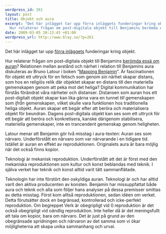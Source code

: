 ```yaml
--- 
wordpress_id: 261
layout: post
title: Objekt och aura
excerpt: "Det här inlägget tar upp förra inläggets funderingar kring objekt.\n\n\
  Hur relaterar frågan om post-digitala objekt till Benjamins berömda essä om auran? Relationen mellan avstånd och närhet i relation till Benjamins aura diskuteras av Bruno Latour i boken \xE2\x80\x9DMapping Benjamin\xE2\x80\x9D."
date: 2009-03-05 20:13:43 +01:00
wordpress_url: http://www.blay.se/?p=261
---
```

Det här inlägget tar upp <a href="http://www.blay.se/2009/02/28/disney-nazism-och-beroring-i-salzburg/">förra inläggets</a> funderingar kring objekt.

Hur relaterar frågan om post-digitala objekt till Benjamins <a href="http://www.google.se/search?q=konstverket+i+den+tekniska+reproduktionens+tids%C3%A5lder">berömda essä om auran</a>? Relationen mellan avstånd och närhet i relation till Benjamins aura diskuteras av Bruno Latour i boken ”<a href="http://www.google.se/search?q=Mapping+Benjamin">Mapping Benjamin</a>”. Är fascinationen för objekt ett uttryck för en fetisch som genom sin närhet skapar distans, som hos en religiös relik där objektet skapar en distans till den materiella gemenskapen genom att peka mot det heliga? Digital kommunikation har förstås förändrat våra närheter och distanser. Distansen som auran hos ett post-digitalt objekt skapar kan lika gärna vara en tunnel <em>till</em> gemenskapen som <em>ifrån</em> gemenskapen, vilket skulle vara funktionen hos traditionella heliga objekt. Auran skapar ett begär efter att beröra och materialisera objekt för beundran. Dagens post-digitala objekt kan ses som ett uttryck för ett begär att beröra och konkretisera, kanske därigenom stabilisera, materiella gemenskaper, inte en trancendent gemenskap genom heligheten.

Latour menar att Benjamin gör två misstag i aura-texten:
Auran ses som närvaro. Underförstått en närvaro som var närvarande i en tidigare tid. Istället är auran en effekt av reproduktionen. Originalets aura är bara möjlig när det också finns kopior.

Teknologi är mekanisk reproduktion. Underförstått att det är först med den mekaniska reproduktionen som kultur och konst beblandas med teknik. I själva verket har teknik och konst alltid varit tätt sammanflätade.

Teknologin har inte förstört den oskyldiga auran. Teknologi är och har alltid varit den aktiva producenten av konsten. Benjamin har missuppfattat både aura och teknk och alla som följer hans analyser på dessa premisser smittas av detta misstag. Först kom alltså reproduktionen, sedan idéen om verket. Detta förutsätter dock en begränsad, kontrollerad och icke-perfekt reproduktion. Om begreppet Verk är obegripligt vid 0 reproduktion är det också obegripligt vid oändlig reproduktion. Inte heller då är det meningsfullt att tala om kopior, bara om närvaro. Det är just på grund av den obegränsade spridningen och närvaron av det samma som vi ökar möjligheterna att skapa unika sammanhang och urval.

